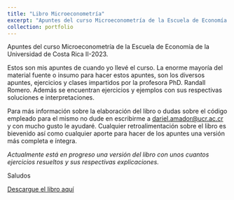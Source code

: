 ```yaml
---
title: "Libro Microeconometría"
excerpt: "Apuntes del curso Microeconometría de la Escuela de Economía de la Universidad de Costa Rica II-2023.  <br/><img src='/images/portada microeconometría.png'>"
collection: portfolio
---
```


Apuntes del curso Microeconometría de la Escuela de Economía de la Universidad de Costa Rica II-2023. 

Estos son mis apuntes de cuando yo llevé el curso. La enorme mayoría del material fuente o insumo para hacer estos apuntes, son los diversos apuntes, ejercicios y clases impartidos por la profesora PhD.  Randall Romero. Además se encuentran ejercicios y ejemplos con sus respectivas soluciones e interpretaciones.

Para más información sobre la elaboración del libro o dudas sobre el código empleado para el mismo no dude en escribirme a dariel.amador@ucr.ac.cr y con mucho gusto le ayudaré. Cualquier retroalimentación sobre el libro es bievenido así como cualquier aporte para hacer de los apuntes una versión más completa e íntegra.

*Actualmente está en progreso una versión del libro con unos cuantos ejercicios resueltos y sus respectivas explicaciones.*

Saludos

[Descargue el libro aquí](https://github.com/darielamador/darielamador.github.io/blob/master/files/libro_microeconometr%C3%ADa%20(2).pdf)

